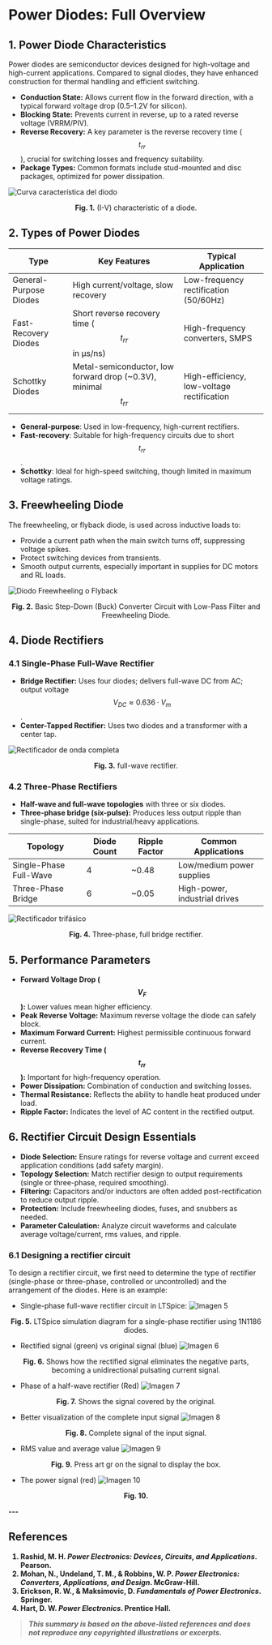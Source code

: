 # Power Diodes: Full Overview

## 1. Power Diode Characteristics

Power diodes are semiconductor devices designed for high-voltage and high-current applications. Compared to signal diodes, they have enhanced construction for thermal handling and efficient switching.

- **Conduction State:** Allows current flow in the forward direction, with a typical forward voltage drop (0.5–1.2V for silicon).
- **Blocking State:** Prevents current in reverse, up to a rated reverse voltage (VRRM/PIV).
- **Reverse Recovery:** A key parameter is the reverse recovery time ($$t_{rr}$$), crucial for switching losses and frequency suitability.
- **Package Types:** Common formats include stud-mounted and disc packages, optimized for power dissipation.

![Curva característica del diodo](Images/Curva%20diodo.jpg)
<p align="center"><b>Fig. 1.</b> (I-V) characteristic of a diode.</p>


## 2. Types of Power Diodes

| Type                     | Key Features                                        | Typical Application                     |
|--------------------------|-----------------------------------------------------|------------------------------------------|
| General-Purpose Diodes   | High current/voltage, slow recovery                 | Low-frequency rectification (50/60Hz)    |
| Fast-Recovery Diodes     | Short reverse recovery time ($$t_{rr}$$ in μs/ns)   | High-frequency converters, SMPS          |
| Schottky Diodes          | Metal-semiconductor, low forward drop (~0.3V), minimal $$t_{rr}$$ | High-efficiency, low-voltage rectification |

- **General-purpose**: Used in low-frequency, high-current rectifiers.
- **Fast-recovery**: Suitable for high-frequency circuits due to short $$t_{rr}$$.
- **Schottky**: Ideal for high-speed switching, though limited in maximum voltage ratings.

## 3. Freewheeling Diode

The freewheeling, or flyback diode, is used across inductive loads to:

- Provide a current path when the main switch turns off, suppressing voltage spikes.
- Protect switching devices from transients.
- Smooth output currents, especially important in supplies for DC motors and RL loads.

![Diodo Freewheeling o Flyback](Images/Freewheeling%20diodo.jpg)
<p align="center"><b>Fig. 2.</b> Basic Step-Down (Buck) Converter Circuit with Low-Pass Filter and Freewheeling Diode.</p>


## 4. Diode Rectifiers

### 4.1 Single-Phase Full-Wave Rectifier

- **Bridge Rectifier:** Uses four diodes; delivers full-wave DC from AC; output voltage $$V_{DC} ≈ 0.636·V_{m}$$.
- **Center-Tapped Rectifier:** Uses two diodes and a transformer with a center tap.

![Rectificador de onda completa](Images/Rectificador%20onda%20completa.jpg)
<p align="center"><b>Fig. 3.</b> full-wave rectifier.</p>


### 4.2 Three-Phase Rectifiers

- **Half-wave and full-wave topologies** with three or six diodes.
- **Three-phase bridge (six-pulse):** Produces less output ripple than single-phase, suited for industrial/heavy applications.

| Topology                 | Diode Count | Ripple Factor | Common Applications           |
|--------------------------|-------------|--------------|------------------------------|
| Single-Phase Full-Wave   | 4           | ~0.48        | Low/medium power supplies     |
| Three-Phase Bridge       | 6           | ~0.05        | High-power, industrial drives |

![Rectificador trifásico](Images/Trifasico.jpg)
<p align="center"><b>Fig. 4.</b> Three-phase, full bridge rectifier.</p>


## 5. Performance Parameters

- **Forward Voltage Drop ($$V_{F}$$):** Lower values mean higher efficiency.
- **Peak Reverse Voltage:** Maximum reverse voltage the diode can safely block.
- **Maximum Forward Current:** Highest permissible continuous forward current.
- **Reverse Recovery Time ($$t_{rr}$$):** Important for high-frequency operation.
- **Power Dissipation:** Combination of conduction and switching losses.
- **Thermal Resistance:** Reflects the ability to handle heat produced under load.
- **Ripple Factor:** Indicates the level of AC content in the rectified output.

## 6. Rectifier Circuit Design Essentials

- **Diode Selection:** Ensure ratings for reverse voltage and current exceed application conditions (add safety margin).
- **Topology Selection:** Match rectifier design to output requirements (single or three-phase, required smoothing).
- **Filtering:** Capacitors and/or inductors are often added post-rectification to reduce output ripple.
- **Protection:** Include freewheeling diodes, fuses, and snubbers as needed.
- **Parameter Calculation:** Analyze circuit waveforms and calculate average voltage/current, rms values, and ripple.

### 6.1 Designing a rectifier circuit

To design a rectifier circuit, we first need to determine the type of rectifier (single-phase or three-phase, controlled or uncontrolled) and the arrangement of the diodes. Here is an example:

- Single-phase full-wave rectifier circuit in LTSpice:
![Imagen 5](Images/5.jpg)
<p align="center"><b>Fig. 5.</b> LTSpice simulation diagram for a single-phase rectifier using 1N1186 diodes.</p>

- Rectified signal (green) vs original signal (blue)
![Imagen 6](Images/6.png)
<p align="center"><b>Fig. 6.</b> Shows how the rectified signal eliminates the negative parts, becoming a unidirectional pulsating current signal.</p>

- Phase of a half-wave rectifier (Red)
![Imagen 7](Images/7.png)
<p align="center"><b>Fig. 7.</b> Shows the signal covered by the original.</p>

- Better visualization of the complete input signal
![Imagen 8](Images/8.png)
<p align="center"><b>Fig. 8.</b> Complete signal of the input signal.</p>

- RMS value and average value
![Imagen 9](Images/9.png)
<p align="center"><b>Fig. 9.</b> Press art gr on the signal to display the box.</p>

- The power signal (red)
![Imagen 10](Images/10.png)
<p align="center"><b>Fig. 10.</p>
---

## References

1. Rashid, M. H. *Power Electronics: Devices, Circuits, and Applications*. Pearson.
2. Mohan, N., Undeland, T. M., & Robbins, W. P. *Power Electronics: Converters, Applications, and Design*. McGraw-Hill.
3. Erickson, R. W., & Maksimovic, D. *Fundamentals of Power Electronics*. Springer.
4. Hart, D. W. *Power Electronics*. Prentice Hall.

> *This summary is based on the above-listed references and does not reproduce any copyrighted illustrations or excerpts.*

